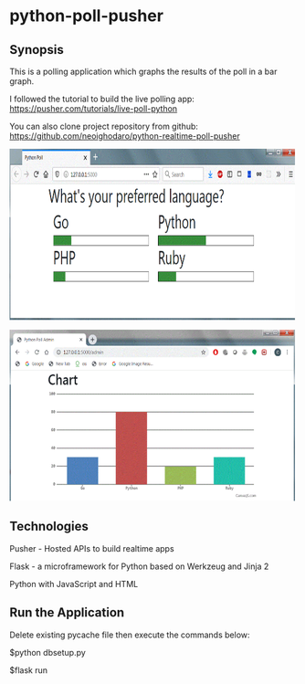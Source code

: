 # python-poll-pusher

## Synopsis

This is a polling application which graphs the results of the poll in a bar graph.

I followed the tutorial to build the live polling app:
https://pusher.com/tutorials/live-poll-python

You can also clone project repository from github:
https://github.com/neoighodaro/python-realtime-poll-pusher

<p>
 <kbd><img width="500" height="300" src="readme_assets/poll.gif"></kbd>
</p>

<p>
 <kbd><img width="500" height="300" src="readme_assets/chart.gif"></kbd>
</p>

## Technologies

Pusher - Hosted APIs to build realtime apps

Flask - a microframework for Python based on Werkzeug and Jinja 2

Python with JavaScript and HTML


## Run the Application

Delete existing pycache file then execute the commands below:

$python dbsetup.py

$flask run






